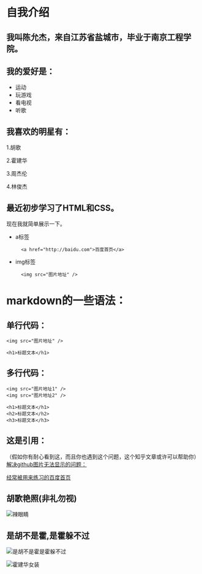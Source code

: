 # 自我介绍
## 我叫陈允杰，来自江苏省盐城市，毕业于南京工程学院。
## 我的爱好是：
* 运动
* 玩游戏
* 看电视
* 听歌


## 我喜欢的明星有：

1.胡歌

2.霍建华

3.周杰伦

4.林俊杰

## 最近初步学习了HTML和CSS。

现在我就简单展示一下。
* a标签
  
        <a href="http://baidu.com">百度首页</a>

* img标签
  
        <img src="图片地址" />

# markdown的一些语法：
## 单行代码：

`<img src="图片地址" />`

    <h1>标题文本</h1>

## 多行代码：
```
<img src="图片地址1" />
<img src="图片地址2" />
```
~~~
<h1>标题文本</h1>
<h2>标题文本</h2>
<h3>标题文本</h3>
~~~

## 这是引用：

（假如你有耐心看到这，而且你也遇到这个问题，这个知乎文章或许可以帮助你）
[解决github图片无法显示的问题：](https://zhuanlan.zhihu.com/p/342837759 )

[经常被用来练习的百度首页](http://baidu.com)

## 胡歌艳照(非礼勿视)

![辣眼睛](https://inews.gtimg.com/newsapp_bt/0/13034037595/1000)

## 是胡不是霍,是霍躲不过 

![是胡不是霍是霍躲不过](https://tse3-mm.cn.bing.net/th/id/OIP.14Id7RcZl0040KPxVVKmJwHaEJ?w=309&h=180&c=7&o=5&pid=1.7)

![霍建华女装](https://inews.gtimg.com/newsapp_bt/0/13034038529/1000)
